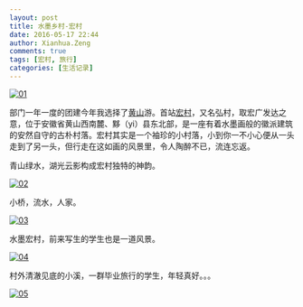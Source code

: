 ```yaml
---
layout: post
title: 水墨乡村-宏村
date: 2016-05-17 22:44
author: Xianhua.Zeng
comments: true
tags: [宏村, 旅行]
categories: [生活记录]
---
```

<p><a href="http://www.xianhuazeng.com/cn/wp-content/uploads/2016/05/01.jpg"><img class="aligncenter size-full" src="http://www.xianhuazeng.com/cn/wp-content/uploads/2016/05/01.jpg" alt="01" /></a></p>
<p>部门一年一度的团建今年我选择了<span style="text-decoration: underline;"><a href="https://zh.wikipedia.org/wiki/%E9%BB%84%E5%B1%B1">黄山</a></span>游。首站<span style="text-decoration: underline;"><a href="https://zh.wikipedia.org/wiki/%E5%AE%8F%E6%9D%91" target="_blank">宏村</a></span>，又名弘村，取宏广发达之意，位于安徽省黄山西南麓、黟（yi）县东北部，是一座有着水墨画般的徽派建筑的安然自守的古朴村落。宏村其实是一个袖珍的小村落，小到你一不小心便从一头走到了另一头，但行走在这如画的风景里，令人陶醉不已，流连忘返。</p>
<p>青山绿水，湖光云影构成宏村独特的神韵。</p>
<p><a href="http://www.xianhuazeng.com/cn/wp-content/uploads/2016/05/02.jpg"><img class="aligncenter size-full" src="http://www.xianhuazeng.com/cn/wp-content/uploads/2016/05/02.jpg" alt="02" /></a></p>
<p>小桥，流水，人家。</p>
<p><a href="http://www.xianhuazeng.com/cn/wp-content/uploads/2016/05/03.jpg"><img class="aligncenter size-full" src="http://www.xianhuazeng.com/cn/wp-content/uploads/2016/05/03.jpg" alt="03" /></a></p>
<p>水墨宏村，前来写生的学生也是一道风景。</p>
<p><a href="http://www.xianhuazeng.com/cn/wp-content/uploads/2016/05/04.jpg"><img class="aligncenter size-full" src="http://www.xianhuazeng.com/cn/wp-content/uploads/2016/05/04.jpg" alt="04" /></a></p>
<p>村外清澈见底的小溪，一群毕业旅行的学生，年轻真好。。。</p>
<p><a href="http://www.xianhuazeng.com/cn/wp-content/uploads/2016/05/05.jpg"><img class="aligncenter size-full" src="http://www.xianhuazeng.com/cn/wp-content/uploads/2016/05/05.jpg" alt="05" /></a></p>